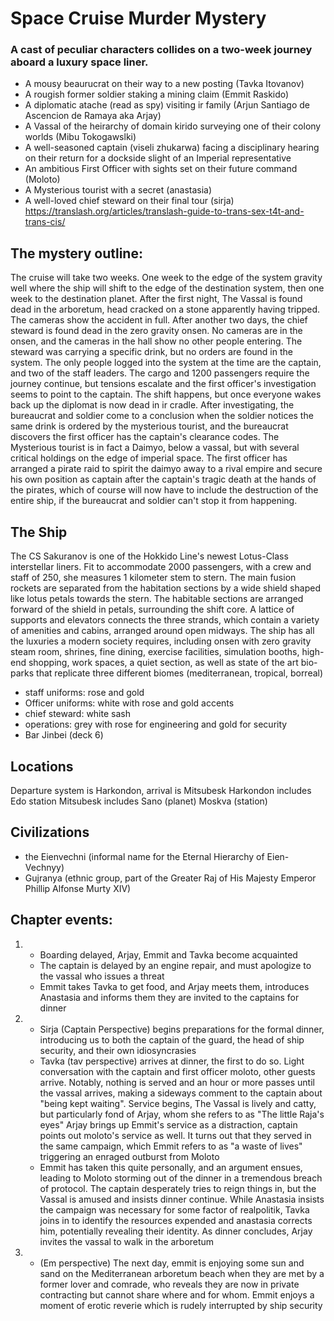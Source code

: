 # Space Cruise Murder Mystery

### A cast of peculiar characters collides on a two-week journey aboard a luxury space liner.

- A mousy beaurucrat on their way to a new posting (Tavka Itovanov)
- A rougish former soldier staking a mining claim (Emmit Raskido)
- A diplomatic atache (read as spy) visiting ir family (Arjun Santiago de Ascencion de Ramaya aka Arjay) 
- A Vassal of the heirarchy of domain kirido surveying one of their colony worlds (Mibu Tokogawslki)
- A well-seasoned captain (viseli zhukarwa) facing a disciplinary hearing on their return for a dockside slight of an Imperial representative 
- An ambitious First Officer with sights set on their future command (Moloto)
- A Mysterious tourist with a secret (anastasia)
- A well-loved chief steward on their final tour (sirja)
https://translash.org/articles/translash-guide-to-trans-sex-t4t-and-trans-cis/

## The mystery outline:

The cruise will take two weeks. One week to the edge of the system gravity well where the ship will shift to the edge of the destination system, then one week to the destination planet. After the first night, The Vassal is found dead in the arboretum, head cracked on a stone apparently having tripped. The cameras show the accident in full. After another two days, the chief steward is found dead in the zero gravity onsen. No cameras are in the onsen, and the cameras in the hall show no other people entering. The steward was carrying a specific drink, but no orders are found in the system. The only people logged into the system at the time are the captain, and two of the staff leaders. The cargo and 1200 passengers require the journey continue, but tensions escalate and the first officer's investigation seems to point to the captain. The shift happens, but once everyone wakes back up the diplomat is now dead in ir cradle. After investigating, the bureaucrat and soldier come to a conclusion when the soldier notices the same drink is ordered by the mysterious tourist, and the bureaucrat discovers the first officer has the captain's clearance codes. The Mysterious tourist is in fact a Daimyo, below a vassal, but with several critical holdings on the edge of imperial space. The first officer has arranged a pirate raid to spirit the daimyo away to a rival empire and secure his own position as captain after the captain's tragic death at the hands of the pirates, which of course will now have to include the destruction of the entire ship, if the bureaucrat and soldier can't stop it from happening.

## The Ship

The CS Sakuranov is one of the Hokkido Line's newest Lotus-Class interstellar liners. Fit to accommodate 2000 passengers, with a crew and staff of 250, she measures 1 kilometer stem to stern. The main fusion rockets are separated from the habitation sections by a wide shield shaped like lotus petals towards the stern. The habitable sections are arranged forward of the shield in petals, surrounding the shift core. A lattice of supports and elevators connects the three strands, which contain a variety of amenities and cabins, arranged around open midways. The ship has all the luxuries a modern society requires, including onsen with zero gravity steam room, shrines, fine dining, exercise facilities, simulation booths, high-end shopping, work spaces, a quiet section, as well as state of the art bio-parks that replicate three different biomes (mediterranean, tropical, borreal)
- staff uniforms: rose and gold
- Officer uniforms: white with rose and gold accents
- chief steward: white sash
- operations: grey with rose for engineering and gold for security
- Bar Jinbei (deck 6)

## Locations

Departure system is Harkondon, arrival is Mitsubesk
Harkondon includes Edo station
Mitsubesk includes Sano (planet) Moskva (station) 

## Civilizations
- the Eienvechni (informal name for the Eternal Hierarchy of Eien-Vechnyy)
- Gujranya (ethnic group, part of the Greater Raj of His Majesty Emperor Phillip Alfonse Murty XIV)

## Chapter events:
1. 
	- Boarding delayed, Arjay, Emmit and Tavka become acquainted
	- The captain is delayed by an engine repair, and must apologize to the vassal who issues a threat
	- Emmit takes Tavka to get food, and Arjay meets them, introduces Anastasia and informs them they are invited to the captains for dinner
2.
	- Sirja (Captain Perspective) begins preparations for the formal dinner, introducing us to both the captain of the guard, the head of ship security, and their own idiosyncrasies
	- Tavka (tav perspective) arrives at dinner, the first to do so. Light conversation with the captain and first officer moloto, other guests arrive. Notably, nothing is served and an hour or more passes until the vassal arrives, making a sideways comment to the captain about "being kept waiting". Service begins, The Vassal is lively and catty, but particularly fond of Arjay, whom she refers to as "The little Raja's eyes" Arjay brings up Emmit's service as a distraction, captain points out moloto's service as well. It turns out that they served in the same campaign, which Emmit refers to as "a waste of lives" triggering an enraged outburst from Moloto
	- Emmit has taken this quite personally, and an argument ensues, leading to Moloto storming out of the dinner in a tremendous breach of protocol. The captain desperately tries to reign things in, but the Vassal is amused and insists dinner continue. While Anastasia insists the campaign was necessary for some factor of realpolitik, Tavka joins in to identify the resources expended and anastasia corrects him, potentially revealing their identity. As dinner concludes, Arjay invites the vassal to walk in the arboretum
3. 
	- (Em perspective) The next day, emmit is enjoying some sun and sand on the Mediterranean arboretum beach when they are met by a former lover and comrade, who reveals they are now in private contracting but cannot share where and for whom. Emmit enjoys a moment of erotic reverie which is rudely interrupted by ship security 